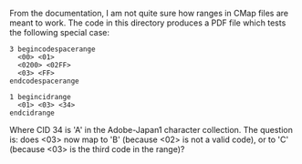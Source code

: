 From the documentation, I am not quite sure how ranges in CMap files
are meant to work.  The code in this directory produces a PDF file
which tests the following special case:

```
3 begincodespacerange
  <00> <01>
  <0200> <02FF>
  <03> <FF>
endcodespacerange

1 begincidrange
  <01> <03> <34>
endcidrange
```

Where CID 34 is 'A' in the Adobe-Japan1 character collection.
The question is: does <03> now map to 'B' (because <02> is not a valid code),
or to 'C' (because <03> is the third code in the range)?
